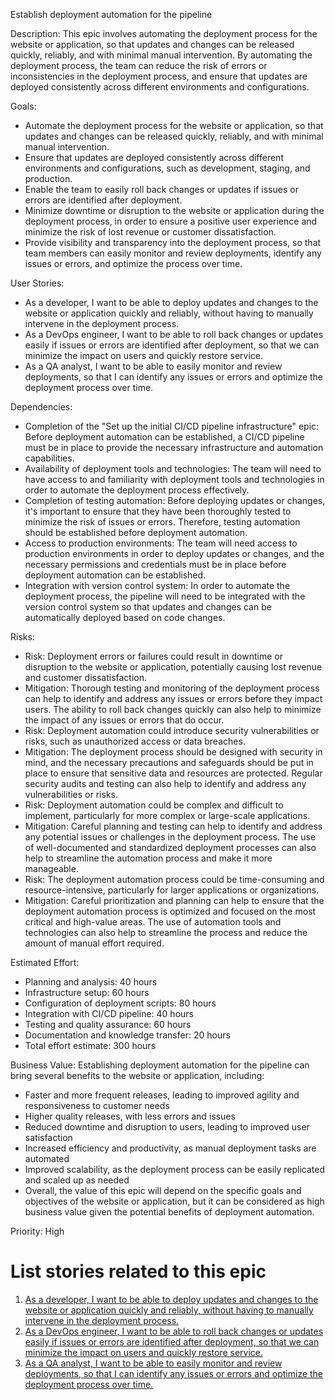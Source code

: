 Establish deployment automation for the pipeline

Description: This epic involves automating the deployment process for the website or application, so that updates and changes can be released quickly, reliably, and with minimal manual intervention. By automating the deployment process, the team can reduce the risk of errors or inconsistencies in the deployment process, and ensure that updates are deployed consistently across different environments and configurations.

Goals:
* Automate the deployment process for the website or application, so that updates and changes can be released quickly, reliably, and with minimal manual intervention.
* Ensure that updates are deployed consistently across different environments and configurations, such as development, staging, and production.
* Enable the team to easily roll back changes or updates if issues or errors are identified after deployment.
* Minimize downtime or disruption to the website or application during the deployment process, in order to ensure a positive user experience and minimize the risk of lost revenue or customer dissatisfaction.
* Provide visibility and transparency into the deployment process, so that team members can easily monitor and review deployments, identify any issues or errors, and optimize the process over time.

User Stories:
* As a developer, I want to be able to deploy updates and changes to the website or application quickly and reliably, without having to manually intervene in the deployment process.
* As a DevOps engineer, I want to be able to roll back changes or updates easily if issues or errors are identified after deployment, so that we can minimize the impact on users and quickly restore service.
* As a QA analyst, I want to be able to easily monitor and review deployments, so that I can identify any issues or errors and optimize the deployment process over time.

Dependencies:
* Completion of the "Set up the initial CI/CD pipeline infrastructure" epic: Before deployment automation can be established, a CI/CD pipeline must be in place to provide the necessary infrastructure and automation capabilities.
* Availability of deployment tools and technologies: The team will need to have access to and familiarity with deployment tools and technologies in order to automate the deployment process effectively.
* Completion of testing automation: Before deploying updates or changes, it's important to ensure that they have been thoroughly tested to minimize the risk of issues or errors. Therefore, testing automation should be established before deployment automation.
* Access to production environments: The team will need access to production environments in order to deploy updates or changes, and the necessary permissions and credentials must be in place before deployment automation can be established.
* Integration with version control system: In order to automate the deployment process, the pipeline will need to be integrated with the version control system so that updates and changes can be automatically deployed based on code changes.

Risks:
* Risk: Deployment errors or failures could result in downtime or disruption to the website or application, potentially causing lost revenue and customer dissatisfaction.
* Mitigation: Thorough testing and monitoring of the deployment process can help to identify and address any issues or errors before they impact users. The ability to roll back changes quickly can also help to minimize the impact of any issues or errors that do occur.
* Risk: Deployment automation could introduce security vulnerabilities or risks, such as unauthorized access or data breaches.
* Mitigation: The deployment process should be designed with security in mind, and the necessary precautions and safeguards should be put in place to ensure that sensitive data and resources are protected. Regular security audits and testing can also help to identify and address any vulnerabilities or risks.
* Risk: Deployment automation could be complex and difficult to implement, particularly for more complex or large-scale applications.
* Mitigation: Careful planning and testing can help to identify and address any potential issues or challenges in the deployment process. The use of well-documented and standardized deployment processes can also help to streamline the automation process and make it more manageable.
* Risk: The deployment automation process could be time-consuming and resource-intensive, particularly for larger applications or organizations.
* Mitigation: Careful prioritization and planning can help to ensure that the deployment automation process is optimized and focused on the most critical and high-value areas. The use of automation tools and technologies can also help to streamline the process and reduce the amount of manual effort required.

Estimated Effort:
* Planning and analysis: 40 hours
* Infrastructure setup: 60 hours
* Configuration of deployment scripts: 80 hours
* Integration with CI/CD pipeline: 40 hours
* Testing and quality assurance: 60 hours
* Documentation and knowledge transfer: 20 hours
* Total effort estimate: 300 hours

Business Value: Establishing deployment automation for the pipeline can bring several benefits to the website or application, including:
* Faster and more frequent releases, leading to improved agility and responsiveness to customer needs
* Higher quality releases, with less errors and issues
* Reduced downtime and disruption to users, leading to improved user satisfaction
* Increased efficiency and productivity, as manual deployment tasks are automated
* Improved scalability, as the deployment process can be easily replicated and scaled up as needed
* Overall, the value of this epic will depend on the specific goals and objectives of the website or application, but it can be considered as high business value given the potential benefits of deployment automation.

Priority: High

# List stories related to this epic
1. [As a developer, I want to be able to deploy updates and changes to the website or application quickly and reliably, without having to manually intervene in the deployment process.](/documentation/templates/theme/initiatives/epics/stories/story_template.md)
2. [As a DevOps engineer, I want to be able to roll back changes or updates easily if issues or errors are identified after deployment, so that we can minimize the impact on users and quickly restore service.]()
3. [As a QA analyst, I want to be able to easily monitor and review deployments, so that I can identify any issues or errors and optimize the deployment process over time.]()
